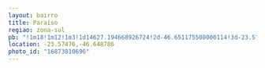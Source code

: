 ```yaml
---
layout: bairro
title: Paraíso
regiao: zona-sul
pb: "!1m18!1m12!1m3!1d14627.194668926724!2d-46.651175500000114!3d-23.57567334999999!2m3!1f0!2f0!3f0!3m2!1i1024!2i768!4f13.1!3m3!1m2!1s0x94ce5ad27f6991ef%3A0x6ee2ef1195568af5!2sPara%C3%ADso%2C+S%C3%A3o+Paulo+-+State+of+S%C3%A3o+Paulo%2C+Brazil!5e0!3m2!1sen!2sbr!4v1428436890577"
location: -23.57476,-46.648786
photo_id: "16873810696"
---
```

